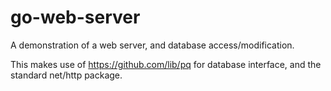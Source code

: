 # go-web-server
A demonstration of a web server, and database access/modification.

This makes use of https://github.com/lib/pq for database interface, and the standard net/http package.
